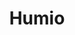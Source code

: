---
description: Take logs from any source and make them usable. Get started with Humio
  Community Edition for free.
link: https://humio.com/hce
shortname: humio.com-ssh
title: Humio
---